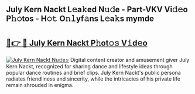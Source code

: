 ## July Kern Nackt L𝚎a𝚔ed N𝚞𝚍e - Part-VKV Vi𝚍𝚎o P𝚑𝚘tos - H𝚘𝚝 O𝚗𝚕yf𝚊ns L𝚎a𝚔s mymde

# <h2><a href="http://kf61bi.oniu.top/?m=July+Kern+Nackt">🔗👉 🔴 July Kern Nackt P𝚑ot𝚘𝚜 V𝚒d𝚎o</a></h2>

[![July Kern Nackt Nu𝚍e𝚜](https://i.imgur.com/0qMVB7G.gif)](http://kf61bi.oniu.top/?m=July+Kern+Nackt)
Digital content creator and amusement giver July Kern Nackt, recognized for sharing dance and lifestyle ideas through popular dance routines and brief clips. July Kern Nackt's public persona radiates friendliness and sincerity, while the intricacies of his private life remain shrouded in enigma.  
